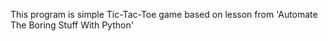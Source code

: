 This program is simple Tic-Tac-Toe game based on lesson from 'Automate The Boring Stuff With Python'

